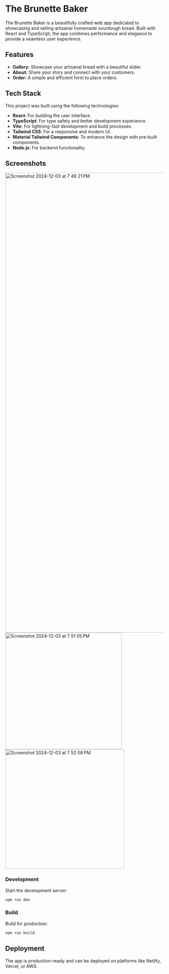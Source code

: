 
# The Brunette Baker

The Brunette Baker is a beautifully crafted web app dedicated to showcasing and selling artisanal homemade sourdough bread. Built with React and TypeScript, the app combines performance and elegance to provide a seamless user experience.  

## Features  
- **Gallery:** Showcase your artisanal bread with a beautiful slider.  
- **About:** Share your story and connect with your customers.  
- **Order:** A simple and efficient form to place orders.  

## Tech Stack  
This project was built using the following technologies:  
- **React**: For building the user interface.  
- **TypeScript**: For type safety and better development experience.  
- **Vite**: For lightning-fast development and build processes.  
- **Tailwind CSS**: For a responsive and modern UI.  
- **Material Tailwind Components**: To enhance the design with pre-built components.  
- **Node.js**: For backend functionality.  

## Screenshots  
<img width="1458" alt="Screenshot 2024-12-03 at 7 49 21 PM" src="https://github.com/user-attachments/assets/dc630a25-508b-4391-ba04-b01c80e00f90">

<img width="370" alt="Screenshot 2024-12-03 at 7 51 05 PM" src="https://github.com/user-attachments/assets/fa8c6d2f-dfba-4feb-9f49-ac0ca47ebe04">

<img width="379" alt="Screenshot 2024-12-03 at 7 52 08 PM" src="https://github.com/user-attachments/assets/716c8cc6-b139-4ae4-b0ce-c456fdc74afc">

### Development  
Start the development server:  
```bash  
npm run dev  
```  

### Build  
Build for production:  
```bash  
npm run build  
```  

## Deployment  
The app is production-ready and can be deployed on platforms like Netlify, Vercel, or AWS.  
